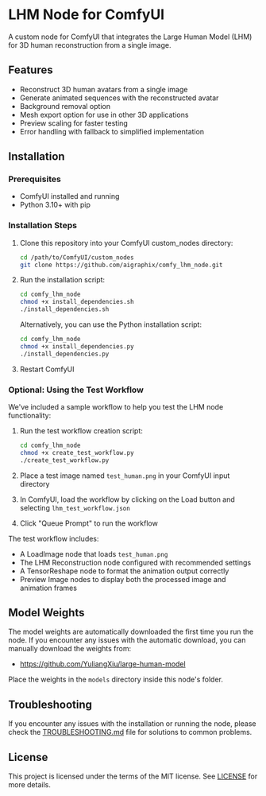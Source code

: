 # LHM Node for ComfyUI

A custom node for ComfyUI that integrates the Large Human Model (LHM) for 3D human reconstruction from a single image.

## Features

- Reconstruct 3D human avatars from a single image
- Generate animated sequences with the reconstructed avatar
- Background removal option
- Mesh export option for use in other 3D applications
- Preview scaling for faster testing
- Error handling with fallback to simplified implementation

## Installation

### Prerequisites

- ComfyUI installed and running
- Python 3.10+ with pip

### Installation Steps

1. Clone this repository into your ComfyUI custom_nodes directory:
   ```bash
   cd /path/to/ComfyUI/custom_nodes
   git clone https://github.com/aigraphix/comfy_lhm_node.git
   ```

2. Run the installation script:
   ```bash
   cd comfy_lhm_node
   chmod +x install_dependencies.sh
   ./install_dependencies.sh
   ```
   
   Alternatively, you can use the Python installation script:
   ```bash
   cd comfy_lhm_node
   chmod +x install_dependencies.py
   ./install_dependencies.py
   ```

3. Restart ComfyUI

### Optional: Using the Test Workflow

We've included a sample workflow to help you test the LHM node functionality:

1. Run the test workflow creation script:
   ```bash
   cd comfy_lhm_node
   chmod +x create_test_workflow.py
   ./create_test_workflow.py
   ```

2. Place a test image named `test_human.png` in your ComfyUI input directory
   
3. In ComfyUI, load the workflow by clicking on the Load button and selecting `lhm_test_workflow.json`

4. Click "Queue Prompt" to run the workflow

The test workflow includes:
- A LoadImage node that loads `test_human.png`
- The LHM Reconstruction node configured with recommended settings
- A TensorReshape node to format the animation output correctly
- Preview Image nodes to display both the processed image and animation frames

## Model Weights

The model weights are automatically downloaded the first time you run the node. If you encounter any issues with the automatic download, you can manually download the weights from:

- https://github.com/YuliangXiu/large-human-model

Place the weights in the `models` directory inside this node's folder.

## Troubleshooting

If you encounter any issues with the installation or running the node, please check the [TROUBLESHOOTING.md](TROUBLESHOOTING.md) file for solutions to common problems.

## License

This project is licensed under the terms of the MIT license. See [LICENSE](LICENSE) for more details. 